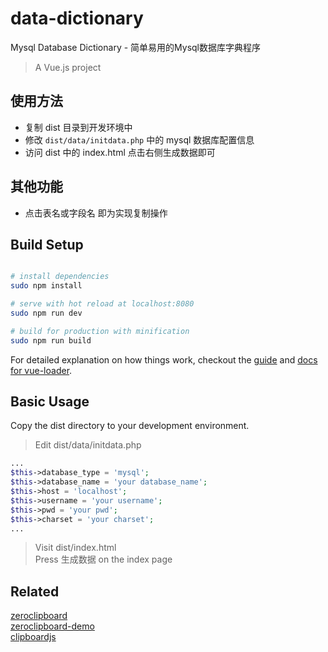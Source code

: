 
data-dictionary
==========
Mysql Database Dictionary - 简单易用的Mysql数据库字典程序

> A Vue.js project

## 使用方法
+ 复制 dist 目录到开发环境中
+ 修改 `dist/data/initdata.php` 中的 mysql 数据库配置信息
+ 访问 dist 中的 index.html 点击右侧生成数据即可

## 其他功能
+ 点击表名或字段名 即为实现复制操作

## Build Setup

``` bash

# install dependencies
sudo npm install

# serve with hot reload at localhost:8080
sudo npm run dev

# build for production with minification
sudo npm run build
```

For detailed explanation on how things work, checkout the [guide](http://vuejs-templates.github.io/webpack/) and [docs for vue-loader](http://vuejs.github.io/vue-loader).

## Basic Usage

Copy the dist directory to your development environment.    

> Edit dist/data/initdata.php
```php
...
$this->database_type = 'mysql';
$this->database_name = 'your database_name';
$this->host = 'localhost';
$this->username = 'your username';
$this->pwd = 'your pwd';
$this->charset = 'your charset';
...
```

> Visit dist/index.html    
> Press 生成数据  on the index page

## Related 

[zeroclipboard](https://github.com/zeroclipboard/zeroclipboard)    
[zeroclipboard-demo](http://zeroclipboard.org/#demo)    
[clipboardjs](https://clipboardjs.com/)    



